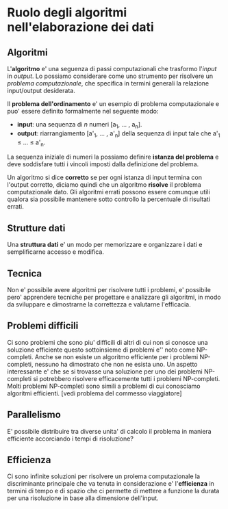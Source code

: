 # Ruolo degli algoritmi nell'elaborazione dei dati
## Algoritmi
L'**algoritmo** e' una seguenza di passi computazionali che trasformo l'*input* in *output*.
Lo possiamo considerare come uno strumento per risolvere un *problema computazionale*, che specifica in termini generali la relazione input/output desiderata.

Il **problema dell'ordinamento** e' un esempio di problema computazionale e puo' essere definito formalmente nel seguente modo:
-   **input**:  una sequenza di *n* numeri [a<sub>1</sub>, ... , a<sub>n</sub>].
-   **output**: riarrangiamento [a'<sub>1</sub>, ... , a'<sub>n</sub>] della sequenza di input tale che a'<sub>1</sub> $\le$ ... $\le$ a'<sub>n</sub>.

La sequenza iniziale di numeri la possiamo definire **istanza del problema** e deve soddisfare tutti i vincoli imposti dalla definizione del problema.

Un algoritmo si dice **corretto** se per ogni istanza di input termina con l'output corretto, diciamo quindi che un algoritmo **risolve** il problema computazionale dato.
Gli algoritmi errati possono essere comunque utili qualora sia possibile mantenere sotto controllo la percentuale di risultati errati.

## Strutture dati
Una **struttura dati** e' un modo per memorizzare e organizzare i dati e semplificarne accesso e modifica.

## Tecnica
Non e' possibile avere algoritmi per risolvere tutti i problemi, e' possibile pero' apprendere tecniche per progettare e analizzare gli algoritmi, in modo da sviluppare e dimostrarne la correttezza e valutarne l'efficacia.

## Problemi difficili
Ci sono problemi che sono piu' difficili di altri di cui non si conosce una soluzione efficiente questo sottoinsieme di problemi e'' noto come NP-completi.
Anche se non esiste un algoritmo efficiente per i problemi NP-completi, nessuno ha dimostrato che non ne esista uno. Un aspetto interessante e' che se si trovasse una soluzione per uno dei problemi NP-completi si potrebbero risolvere efficacemente tutti i problemi NP-completi.
Molti problemi NP-completi sono simili a problemi di cui conosciamo algoritmi efficienti.
[vedi problema del commesso viaggiatore]

## Parallelismo
E' possibile distribuire tra diverse unita' di calcolo il problema in maniera efficiente accorciando i tempi di risoluzione?

## Efficienza
Ci sono infinite soluzioni per risolvere un prolema computazionale la discriminante principale che va tenuta in considerazione e' l'**efficienza** in termini di tempo e di spazio che ci permette di mettere a funzione la durata per una risoluzione in base alla dimensione dell'input.